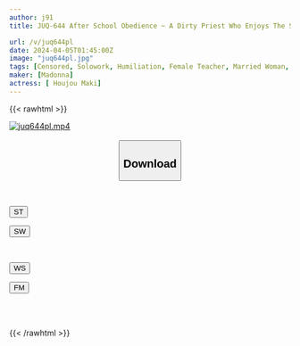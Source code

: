 ```yaml
---
author: j91
title: JUQ-644 After School Obedience ~ A Dirty Priest Who Enjoys The Shame Of Being Creampied Inside The School ~ Maki Hojo

url: /v/juq644pl
date: 2024-04-05T01:45:00Z
image: "juq644pl.jpg"
tags: [Censored, Solowork, Humiliation, Female Teacher, Married Woman, Abuse, Mature Woman	]
maker: [Madonna]
actress: [ Houjou Maki]
---
```



{{< rawhtml >}}

<div class="video" data-videoid="BPxw1LmkBoIy01v">
    <a href="javascript:;">
        <img src="/v/juq644pl/juq644pl.jpg" width="WIDTH" height="HEIGHT" alt="juq644pl.mp4" loading="lazy">
    </a>
</div>

<script type="text/javascript" src="https://j91.asia/asset/on-demand-st.js"></script>

<br>
  <link rel="stylesheet" href="https://j91.asia/asset/bs5.css">
  
  <center>
  <button class="btn btn-primary" type="button" data-bs-toggle="collapse" data-bs-target=".multi-collapse" aria-expanded="false" aria-controls="multiCollapseExample1 multiCollapseExample2"><h2>Download</h2></button></center>
</p>
<div class="row">
  <div class="col">
    <div class="collapse multi-collapse" id="multiCollapseExample1">
      <div class="card card-body">
	      	      <br>
<div class="buttons">  
<p><a href="https://streamtape.to/v/BPxw1LmkBoIy01v" target="_blank"><button class="btn-hover color-3"><i class="fa fa-download"></i> ST</button></a></p>
<p><a href="https://asnwish.com/nc3vmzqgo7yu" target="_blank"><button class="btn-hover color-2"><i class="fa fa-download"></i> SW</button></a></p></div>
    </div>
  </div>
</div>
  <div class="col">
    <div class="collapse multi-collapse" id="multiCollapseExample2">
      <div class="card card-body">
	      <br>
<div class="buttons">
<p><a href="javascript:;"><button class="btn-hover color-9"><i class="fa fa-download"></i> WS</button></a></p>
<p><a href="javascript:;"><button class="btn-hover color-8"><i class="fa fa-download"></i> FM</button></a></p></div>
<br><br>
      </div>
    </div>
  </div>
</div>

{{< /rawhtml >}}